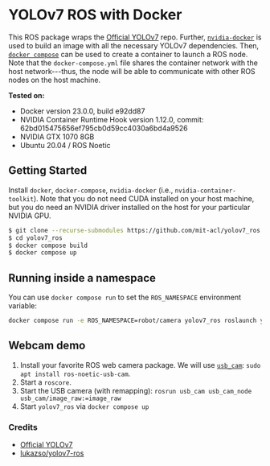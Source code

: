 YOLOv7 ROS with Docker
======================

This ROS package wraps the [Official YOLOv7](https://github.com/WongKinYiu/yolov7) repo. Further, [`nvidia-docker`](https://github.com/NVIDIA/nvidia-docker) is used to build an image with all the necessary YOLOv7 dependencies. Then, [`docker compose`](https://docs.docker.com/compose/install/) can be used to create a container to launch a ROS node. Note that the `docker-compose.yml` file shares the container network with the host network---thus, the node will be able to communicate with other ROS nodes on the host machine.

**Tested on:**
- Docker version 23.0.0, build e92dd87
- NVIDIA Container Runtime Hook version 1.12.0, commit: 62bd015475656ef795cb0d59cc4030a6bd4a9526
- NVIDIA GTX 1070 8GB
- Ubuntu 20.04 / ROS Noetic

## Getting Started

Install `docker`, `docker-compose`, `nvidia-docker` (i.e., `nvidia-container-toolkit`). Note that you do not need CUDA installed on your host machine, but you do need an NVIDIA driver installed on the host for your particular NVIDIA GPU.


```bash
$ git clone --recurse-submodules https://github.com/mit-acl/yolov7_ros # get YOLOv7 submodule
$ cd yolov7_ros
$ docker compose build
$ docker compose up
```

## Running inside a namespace

You can use `docker compose run` to set the `ROS_NAMESPACE` environment variable:

```bash
docker compose run -e ROS_NAMESPACE=robot/camera yolov7_ros roslaunch yolov7_ros detect.launch
```

## Webcam demo

1. Install your favorite ROS web camera package. We will use [`usb_cam`](http://wiki.ros.org/usb_cam): `sudo apt install ros-noetic-usb-cam`.
2. Start a `roscore`.
3. Start the USB camera (with remapping): `rosrun usb_cam usb_cam_node usb_cam/image_raw:=image_raw`
4. Start `yolov7_ros` via `docker compose up`


### Credits

- [Official YOLOv7](https://github.com/WongKinYiu/yolov7)
- [lukazso/yolov7-ros](https://github.com/lukazso/yolov7-ros)